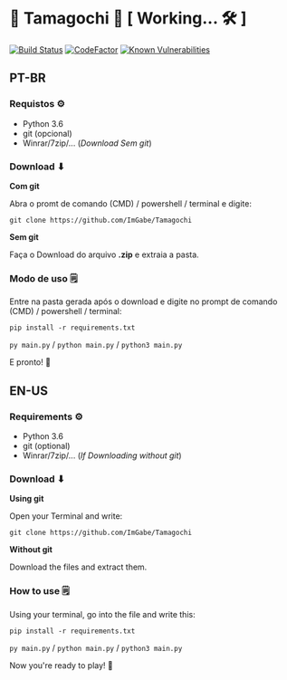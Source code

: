 # 👾‍‍ Tamagochi 👾‍‍ [ Working... 🛠 ]

[![Build Status](https://travis-ci.com/ImGabe/Tamagochi.svg?branch=master)](https://travis-ci.com/ImGabe/Tamagochi)
[![CodeFactor](https://www.codefactor.io/repository/github/imgabe/tamagochi/badge)](https://www.codefactor.io/repository/github/imgabe/tamagochi)
[![Known Vulnerabilities](https://snyk.io/test/github/ImGabe/Tamagochi/badge.svg?targetFile=requirements.txt)](https://snyk.io/test/github/ImGabe/Tamagochi?targetFile=requirements.txt)

## PT-BR

### Requistos ⚙
* Python 3.6
* git (opcional)
* Winrar/7zip/... (*Download Sem git*)

### Download ⬇

**Com git**

Abra o promt de comando (CMD) / powershell / terminal e digite:

`git clone https://github.com/ImGabe/Tamagochi`

**Sem git**
 
Faça o Download do arquivo **.zip** e extraia a pasta.

### Modo de uso 🗒

Entre na pasta gerada após o download e digite no prompt de comando (CMD) / powershell / terminal:

`pip install -r requirements.txt`

`py main.py` / `python main.py` / `python3 main.py`

E pronto! 🎉

## EN-US 

### Requirements  ⚙
* Python 3.6
* git (optional)
* Winrar/7zip/... (*If Downloading without git*)

### Download ⬇

**Using git**

Open your Terminal and write:

`git clone https://github.com/ImGabe/Tamagochi`

**Without git**
 
Download the files and extract them.

### How to use 🗒

Using your terminal, go into the file and write this:

`pip install -r requirements.txt`

`py main.py` / `python main.py` / `python3 main.py`

Now you're ready to play! 🎉